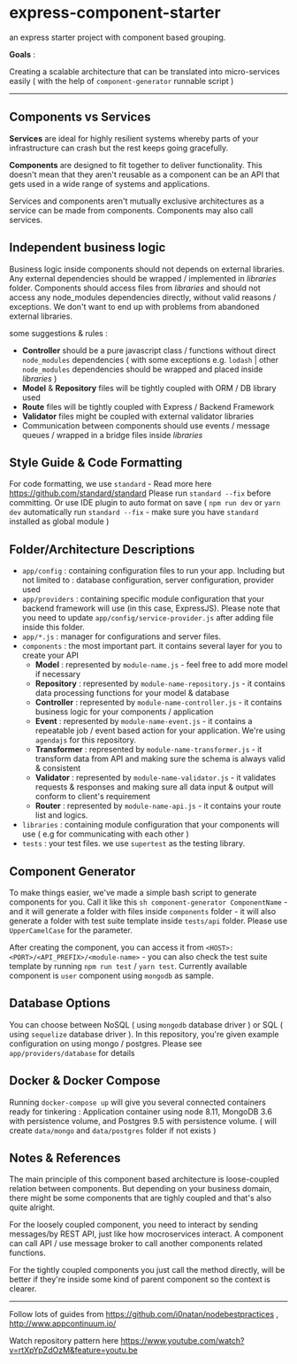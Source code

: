 # express-component-starter
an express starter project with component based grouping.

**Goals** : 

Creating a scalable architecture that can be translated into micro-services easily ( with the help of `component-generator` runnable script )

---

## Components vs Services

**Services** are ideal for highly resilient systems whereby parts of your infrastructure can crash but the rest keeps going gracefully.

**Components** are designed to fit together to deliver functionality. This doesn't mean that they aren't reusable as a component can be an API that gets used in a wide range of systems and applications.

Services and components aren't mutually exclusive architectures as a service can be made from components. Components may also call services.

## Independent business logic

Business logic inside components should not depends on external libraries. Any external dependencies should be wrapped / implemented in *libraries* folder. Components should access files from *libraries* and should not access any node_modules dependencies directly, without valid reasons / exceptions. We don't want to end up with problems from abandoned external libraries.

some suggestions & rules :
- **Controller** should be a pure javascript class / functions without direct `node_modules` dependencies ( with some exceptions e.g. `lodash` | other `node_modules` dependencies should be wrapped and placed inside *libraries*
)
- **Model** & **Repository** files will be tightly coupled with ORM / DB library used
- **Route** files will be tightly coupled with Express / Backend Framework
- **Validator** files might be coupled with external validator libraries
- Communication between components should use events / message queues / wrapped in a bridge files inside *libraries*


## Style Guide & Code Formatting

For code formatting, we use `standard` - Read more here https://github.com/standard/standard 
Please run `standard --fix` before committing. Or use IDE plugin to auto format on save ( `npm run dev` or `yarn dev` automatically run `standard --fix` - make sure you have `standard` installed as global module )

## Folder/Architecture Descriptions

- `app/config` : containing configuration files to run your app. Including but not limited to : database configuration, server configuration, provider used
- `app/providers` : containing specific module configuration that your backend framework will use (in this case, ExpressJS). Please note that you need to update `app/config/service-provider.js` after adding file inside this folder.
- `app/*.js` : manager for configurations and server files.
- `components` : the most important part. it contains several layer for you to create your API
    - **Model** : represented by `module-name.js` - feel free to add more model if necessary
    - **Repository** : represented by `module-name-repository.js` - it contains data processing functions for your model & database
    - **Controller** : represented by `module-name-controller.js` - it contains business logic for your components / application
    - **Event** : represented by `module-name-event.js` - it contains a repeatable job / event based action for your application. We're using `agendajs` for this repository.
    - **Transformer** : represented by `module-name-transformer.js` - it transform data from API and making sure the schema is always valid & consistent
    - **Validator** : represented by `module-name-validator.js` - it validates requests & responses and making sure all data input & output will conform to client's requirement
    - **Router** : represented by `module-name-api.js` - it contains your route list and logics.
- `libraries` : containing module configuration that your components will use ( e.g for communicating with each other )
- `tests` : your test files. we use `supertest` as the testing library.

## Component Generator

To make things easier, we've made a simple bash script to generate components for you. Call it like this `sh component-generator ComponentName` - and it will generate a folder with files inside `components` folder - it will also generate a folder with test suite template inside `tests/api` folder. Please use `UpperCamelCase` for the parameter.

After creating the component, you can access it from `<HOST>:<PORT>/<API_PREFIX>/<module-name>` - you can also check the test suite template by running `npm run test` / `yarn test`. Currently available component is `user` component using `mongodb` as sample.

## Database Options

You can choose between NoSQL ( using `mongodb` database driver ) or SQL ( using `sequelize` database driver ). In this repository, you're given example configuration on using mongo / postgres. Please see `app/providers/database` for details

## Docker & Docker Compose

Running `docker-compose up` will give you several connected containers ready for tinkering : Application container using node 8.11, MongoDB 3.6 with persistence volume, and Postgres 9.5 with persistence volume. ( will create `data/mongo` and `data/postgres` folder if not exists )

## Notes & References

The main principle of this component based architecture is loose-coupled relation between components. But depending on your business domain, there might be some components that are tighly coupled and that's also quite alright.

For the loosely coupled component, you need to interact by sending messages/by REST API, just like how mocroservices interact. A component can call API / use message broker to call another components related functions.

For the tightly coupled components you just call the method directly, will be better if they're inside some kind of parent component so the context is clearer.

---
Follow lots of guides from https://github.com/i0natan/nodebestpractices , http://www.appcontinuum.io/

Watch repository pattern here https://www.youtube.com/watch?v=rtXpYpZdOzM&feature=youtu.be

